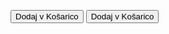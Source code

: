 <button onclick="window.location.href='cart.html'">Dodaj v Košarico</button>
<button onclick="window.location.href='cart.html'">Dodaj v Košarico</button>

